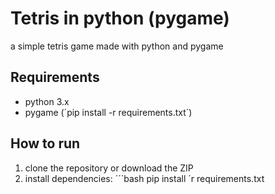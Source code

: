 # Tetris in python (pygame)

a simple tetris game made with python and pygame

## Requirements
- python 3.x
- pygame (´pip install -r requirements.txt´)

## How to run
1. clone the repository or download the ZIP
2. install dependencies:
  ´´´bash
  pip install ´r requirements.txt 
